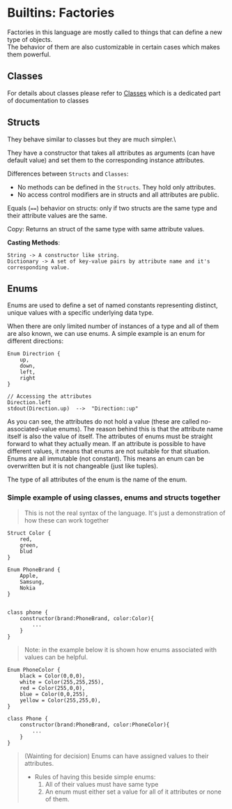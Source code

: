 # Builtins: Factories

Factories in this language are mostly called to things that can define a new type of objects.\
The behavior of them are also customizable in certain cases which makes them powerful.



## Classes

For details about classes please refer to [Classes](/docs/Principals/Classes/Classes.md) which is a dedicated part of documentation to classes



## Structs

They behave similar to classes but they are much simpler.\

They have a constructor that takes all attributes as arguments (can have default value) and set them to the corresponding instance attributes.

Differences between `Structs` and `Classes`:

- No methods can be defined in the `Structs`. They hold only attributes.
- No access control modifiers are in structs and all attributes are public.

Equals (`==`) behavior on structs:
    only if two structs are the same type and their attribute values are the same.

Copy:
    Returns an struct of the same type with same attribute values.


**Casting Methods**:

    String -> A constructor like string.
    Dictionary -> A set of key-value pairs by attribute name and it's corresponding value.



## Enums

Enums are used to define a set of named constants representing distinct, unique values with a specific underlying data type.

When there are only limited number of instances of a type and all of them are also known, we can use enums. A simple example is an enum for different directions:

    Enum Directrion {
        up,
        down,
        left,
        right
    }

    // Accessing the attributes
    Direction.left
    stdout(Direction.up)  -->  "Direction::up"

As you can see, the attributes do not hold a value (these are called no-associated-value enums). The reason behind this is that the attribute name itself is also the value of itself. The attributes of enums must be straight forward to what they actually mean. If an attribute is possible to have different values, it means that enums are not suitable for that situation.\
Enums are all immutable (not constant). This means an enum can be overwritten but it is not changeable (just like tuples).

The type of all attributes of the enum is the name of the enum.



### Simple example of using classes, enums and structs together

> This is not the real syntax of the language. It's just a demonstration of how these can work together

    Struct Color {
        red,
        green,
        blud
    }

    Enum PhoneBrand {
        Apple,
        Samsung,
        Nokia
    }


    class phone {
        constructor(brand:PhoneBrand, color:Color){
            ...
        }
    }


> Note: in the example below it is shown how enums associated with values can be helpful.

    Enum PhoneColor {
        black = Color(0,0,0),
        white = Color(255,255,255),
        red = Color(255,0,0),
        blue = Color(0,0,255),
        yellow = Color(255,255,0),
    }

    class Phone {
        constructor(brand:PhoneBrand, color:PhoneColor){
            ...
        }
    }

> (Wainting for decision) Enums can have assigned values to their attributes.
> - Rules of having this beside simple enums:
>   1. All of their values must have same type
>   2. An enum must either set a value for all of it attributes or none of them.
